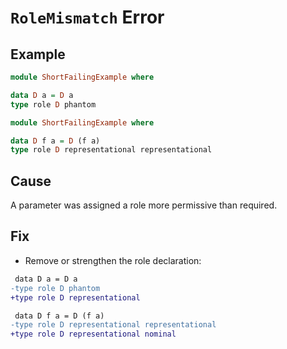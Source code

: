# `RoleMismatch` Error

## Example

```purescript
module ShortFailingExample where

data D a = D a
type role D phantom
```

```purescript
module ShortFailingExample where

data D f a = D (f a)
type role D representational representational
```

## Cause

A parameter was assigned a role more permissive than required.

## Fix

- Remove or strengthen the role declaration:

```diff
 data D a = D a
-type role D phantom
+type role D representational
```

```diff
 data D f a = D (f a)
-type role D representational representational
+type role D representational nominal
```
